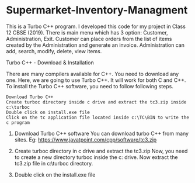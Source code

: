 # Supermarket-Inventory-Managment
This is a Turbo C++ program. I developed this code for my project in Class 12 CBSE (2019).
There is main menu which has 3 option: Customer, Administration, Exit.
Customer can place orders from the list of items created by the Administration and generate an invoice.
Administration can add, search, modify, delete, view items.

Turbo C++ - Download & Installation

There are many compilers available for C++. You need to download any one. Here, we are going to use Turbo C++. It will work for both C and C++. To install the Turbo C++ software, you need to follow following steps.

    Download Turbo C++
    Create turboc directory inside c drive and extract the tc3.zip inside c:\turboc
    Double click on install.exe file
    Click on the tc application file located inside c:\TC\BIN to write the c program

1) Download Turbo C++ software
You can download turbo C++ from many sites. Eg: https://www.javatpoint.com/cpp/software/tc3.zip

2) Create turboc directory in c drive and extract the tc3.zip
Now, you need to create a new directory turboc inside the c: drive. Now extract the tc3.zip file in c:\turboc directory.

3) Double click on the install.exe file 
